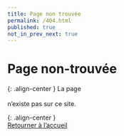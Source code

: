 ```yaml
---
title: Page non trouvée
permalink: /404.html
published: true
not_in_prev_next: true
---
```


# Page non-trouvée

{: .align-center }
La page <br/><code style="word-break: break-all;" id="page404"></code><br/>n’existe pas sur ce site.

{: .align-center }
[<i style="font-size:60pt; color:#AAA; margin-top:40px; margin:40px 0;" class="fa fa-exclamation-triangle"></i><br/>Retourner à l’accueil](../)

<script type="text/javascript">
	var pp = document.getElementById( "page404" );
	pp.innerHTML = window.location.href;
</script>